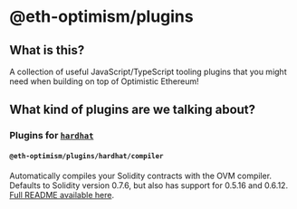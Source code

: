 # @eth-optimism/plugins

## What is this?

A collection of useful JavaScript/TypeScript tooling plugins that you might need when building on top of Optimistic Ethereum!

## What kind of plugins are we talking about?

### Plugins for [`hardhat`](https://hardhat.org)

#### `@eth-optimism/plugins/hardhat/compiler`

Automatically compiles your Solidity contracts with the OVM compiler.
Defaults to Solidity version 0.7.6, but also has support for 0.5.16 and 0.6.12.
[Full README available here](./src/hardhat/compiler).
